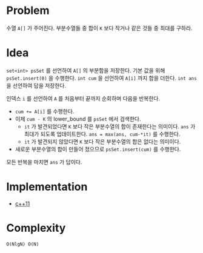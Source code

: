 # Problem

수열 `A[]` 가 주어진다. 부분수열들 중 합이 `K` 보다 작거나 같은 것들 중
최대를 구하라.

# Idea

`set<int> psSet` 를 선언하여 `A[]` 의 부분합을 저장한다. 기본 값을
위해 `psSet.insert(0)` 을 수행한다. `int cum` 을 선언하여 `A[i]` 까지
합을 더한다.  `int ans` 을 선언하여 답을 저장한다.

인덱스 `i` 를 선언하여 `A` 를 처음부터 끝까지 순회하며 다음을
반복한다.

* `cum += A[i]` 를 수행한다.
* 이제 `cum - K` 의 lower_bound 를 `psSet` 에서 검색한다. 
  * `it` 가 발견되었다면 `K` 보다 작은 부분수열의 합이 존재한다는
    의미이다. `ans` 가 최대가 되도록 업데이트한다. `ans = max(ans,
    cum-*it)` 를 수행한다.
  * `it` 가 발견되지 않았다면 `K` 보다 작은 부분수열의 합은 없다는 의미이다.
* 새로운 부분수열의 합이 만들어 졌으므로 `psSet.insert(cum)` 를 수행한다.
  
모든 반복을 마치면 `ans` 가 답이다.

# Implementation

* [c++11](a.cpp)

# Complexity

```
O(NlgN) O(N)
```
